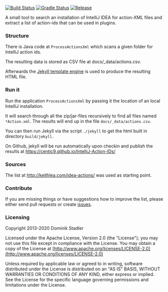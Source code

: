 [![Build Status](https://travis-ci.org/centic9/IntelliJ-Action-IDs.svg)](https://travis-ci.org/centic9/IntelliJ-Action-IDs) 
[![Gradle Status](https://gradleupdate.appspot.com/centic9/IntelliJ-Action-IDs/status.svg?branch=master)](https://gradleupdate.appspot.com/centic9/IntelliJ-Action-IDs/status)
[![Release](https://img.shields.io/github/release/centic9/IntelliJ-Action-IDs.svg)](https://github.com/centic9/IntelliJ-Action-IDs/releases)

A small tool to search an installation of IntelliJ IDEA for action-XML files and extract 
a list of action-ids that can be used in plugins.

### Structure

There is Java code at `ProcessActionsXml` which scans a given folder for IntelliJ action ids. 

The resulting data is stored as CSV file at docs/_data/actions.csv. 

Afterwards the [Jekyll template engine](https://jekyllrb.com/) is used to produce the resulting HTML file.

### Run it

Run the application `ProcessActionsXml` by passing it the location of an local IntelliJ 
installation. 

It will search through all the zip/jar-files recursively to find all files 
named `*Action.xml`. The results will end up in the file `docs/_data/actions.csv`.

You can then run Jekyll via the script `./jekyll` to get the html built in directory `build/jekyll`.

On Github, jekyll will be run automatically upon checkin and publish the results at 
https://centic9.github.io/IntelliJ-Action-IDs/

### Sources

The list at http://keithlea.com/idea-actions/ was used as starting point.

### Contribute

If you are missing things or have suggestions how to improve the list, please either send pull
requests or create [issues](https://github.com/centic9/IntelliJ-Action-IDs/issues).

### Licensing

   Copyright 2013-2020 Dominik Stadler

   Licensed under the Apache License, Version 2.0 (the "License");
   you may not use this file except in compliance with the License.
   You may obtain a copy of the License at [http://www.apache.org/licenses/LICENSE-2.0](http://www.apache.org/licenses/LICENSE-2.0)

   Unless required by applicable law or agreed to in writing, software
   distributed under the License is distributed on an "AS IS" BASIS,
   WITHOUT WARRANTIES OR CONDITIONS OF ANY KIND, either express or implied.
   See the License for the specific language governing permissions and
   limitations under the License.
